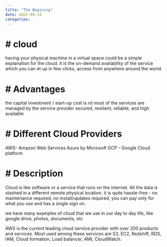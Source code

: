 ```yaml
---
title: "The Begining"
date: 2021-09-14
categories:
---
```


# # cloud

having your physical machine in a virtual space could be a simple explanation for the cloud.
it is the on-demand availability of the service which you can et up in few clicks, access from anywhere around the world.

# # Advantages

the capital investment / start-up cost is nil
most of the services are managed by the service provider
secured, resilient, reliable, and high available

# # Different Cloud Providers

AWS- Amazon Web Services
Azure by Microsoft
GCP - Google Cloud platform

# # Description
Cloud is like software or a service that runs on the internet. All the data is stashed in a different remote physical location. it is quite hassle-free - no maintenance required, no install/updates required, you can pay only for what you use and has a single sign on.

we have many examples of cloud that we use in our day to day life, like google drive, photos, documents, etc

AWS is the current leading cloud service provider with over 200 products and services.
Most used among these services are S3, EC2, Redshift, RDS, IAM, Cloud formation, Load balancer, AMI, CloudWatch.


